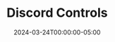 ---
layout: ext_single
title: Discord Controls
slug: discord-controls
desc: Extensions that allows you and your viewers to control your Discord server straight from SAMMI. 
category: social
date: '2024-03-24T00:00:00-05:00'
permalink: extensions/social/:slug
download_url: https://christinak.itch.io/discord-controls
developer_name: Christina K.
developer_url: https://christinak.itch.io
icon_local: discord_controls.png
screenshots_local: discord_controls_ss.png
version: 1.3
sammi_version: 2024.1.1.2 and up
platform: Any
overview: |
    Discord Controls is an extension that gives you and your viewers a super easy way to run your Discord server right from SAMMI.

    **Key Features**:
    - See Everything - Access a list of all channels, members, and emojis in your server.
    - Find Anyone - Easily search for members and see their information.
    - Manage Messages - View, make, change, or delete messages in your channel.
    - Handle Reactions - Get, create, and remove reactions to messages.
    - Send Direct Messages - Shoot private messages to members of your server.
    - Take Care of Roles - View, add or remove member roles - it's never been easier!
    - Change Nicknames - Quickly change any member's nickname.
    - Control Members - Mute, deafen, move, or time-out members to keep your server friendly and fun.
    - Update Server - Change your server details, including its name and icon. You can even - show when you're live with a simple 'live' overlay on your server icon!
    - Rename Channels - Change any channel name whenever you want.
    - Create invite - Create a new channel invite with options like maximum age and maximum usage.

    With Discord Controls, running your Discord server is a breeze!
setup: |
    1. First, check that you're using the most recent version of SAMMI and install the extension. If you're not sure how to do this, there's a handy [Extension Install Guide](https://sammi.solutions/extensions/install) that can help.

    2. Next, you're going to edit the **INIT SETTINGS** button in the Discord Controls premade deck. Here's what you'll need to do:

        - `Discord Bot Token:`
            1. Create a new application over at [https://discord.com/developers/applications](https://discord.com/developers/applications)
            2. Click on the 'Bot' menu and hit 'Add Bot' (if you get an error, try renaming the application)
            4. Enable the 'SERVER MEMBERS INTENT' and 'MESSAGE CONTENT INTENT' options (these are important for using the Get Members and Get Messages commands)
            3. Still in the 'Bot' menu, hit 'Reset Token' and copy this into the Discord Bot Token box in SAMMI
            5. In the 'OAUth2 - URL Generator' menu, check the 'Bot' scope. You'll need to give the bot some specific permissions so it can do certain things from SAMMI.   
            Here's a list of what permissions are needed for each command: 

                | Command | Permission Required|
                |-------|--------|
                Get Messages | Read Message History |
                Create Message| Send Messages|
                Delete Message | Manage Messages|
                Send DM |  Send Messages|
                Create Reaction | Read Message History, Add Reactions|
                Add Role| Manage Roles |
                Remove Role| Manage Roles |
                Change Nickname | Manage Nicknames|
                Mute | Mute Members|
                Deafen | Deafen Members|
                Move | Move Members|
                Timeout | Moderate Members|
                Create Event | Create Events | 
                Delete Event | Manage Events | 
                Modify Channel | Manage Channels|
                Modify Server | Manage Server |
                {:class='table table-secondary w-auto table-hover text-break mt-2' }

            {:start="6"}
            6. Hit 'Copy' to get the URL, paste this into your browser and invite the bot to your Discord server
            7. If you want to give or take away roles from members, you need to make sure your bot's role is higher than these roles in your Discord Server Settings

        - `Default Discord Server ID` - This is the ID of the Discord server that you want to control with the extension. Here's how to get it:
            1. In Discord, turn on Developer Mode. You can find this in User Settings (click the cog in the bottom left corner) in the Advanced tab
            2. Right-click your Server name and click 'Copy ID'

        - `Amount of members to retrieve` - Choose how many members you want to pull up in the User ID dropdowns in DisCon commands. This just makes it a bit easier to pick a member without having to find their ID. 


    3. Save the changes you made to the **INIT Settings** button. Then save the whole deck. Reload your Bridge to get the extension going.  

    Once it's up and running, all DisCon commands will show dropdowns for channel, role, emoji and member IDs. If you want to use a different server in your commands than your default one, you will need to manually input these. 

    ##### Available Commands

    <a name="available-commands"></a>
    1. [Get Channels](#get-channels)
    2. [Get Members](#get-members)
    3. [Get Roles](#get-roles)
    4. [Get Emojis](#get-emojis)
    5. [Get User](#get-user)
    6. [Get Messages](#get-messages)
    7. [Create Message](#create-message)
    8. [Edit Message](#edit-message)
    9. [Delete Message](#delete-message)
    10. [Send DM](#send-dm)
    11. [Get Reactions](#get-reactions)
    12. [Create Reaction](#create-reaction)
    13. [Delete Reaction](#delete-reaction)
    14. [Add Role](#add-role)
    15. [Remove Role](#remove-role)
    16. [Change Nickname](#change-nickname)
    17. [Mute](#mute-member)
    18. [Deafen](#deafen-member)
    19. [Move Channel](#move-channel)
    20. [Timeout](#timeout-member)
    21. [Search Member](#search-member)
    22. [Get Events](#get-events)
    23. [Create Event](#create-event)
    24. [Delete Event](#delete-event)
    25. [Modify Channel](#modify-channel)
    26. [Modify Server](#modify-server)   

    <a name="get-channels"></a>
    **Get Channels** [*[Back to Top]*](#available-commands)             
    Retrieves an array containing all channels in the server. Each channel is an object. 

    | Box Name | Explanation | 
    |-------|--------|
    Discord Server ID | Your Discord server ID. Leave empty or at `0` to use your default one from INIT Settings button.
    Save Variable | Variable name to save the result into
    {:class='table table-secondary w-auto table-hover text-break'}

    Example payload for a single channel object: 

    ```json
    {
        "position": 1.0,
        "guild_id": "123477614154252318",
        "permission_overwrites": [
            {
                "allow": 0.0,
                "allow_new": "0",
                "deny_new": "1024",
                "id": "123477614154252318",
                "deny": 1024.0,
                "type": "role"
            },
            {
                "allow": 0.0,
                "allow_new": "0",
                "deny_new": "1024",
                "id": "123478636284641351",
                "deny": 1024.0,
                "type": "role"
            }
        ],
        "last_message_id": "1234199175164215347",
        "flags": 0.0,
        "nsfw": 0.0,
        "parent_id": "807277614154252319",
        "rate_limit_per_user": 0.0,
        "id": "936175293419368488",
        "type": 0.0,
        "topic": null,
        "name": "My Test Channel"
    }
    ```

     <a name="get-members"></a>
    **Get Members** [*[Back to Top]*](#available-commands)               
    Retrieves an array of current server members. Each member is an object.

    | Box Name | Explanation | 
    |-------|--------|
    Discord Server ID | Your Discord server ID. Leave empty or at `0` to use your default one from INIT Settings button.
    Maximum Amount | Maximum amount of members to retrieve
    Save Variable | Variable name to save the result into
    {:class='table table-secondary w-auto table-hover text-break'}

    Example payload for a single member object: 

    ```json
    {
        "premium_since": null,
        "roles": [
            "999829629307199528",
            "807278636284641351"
        ],
        "flags": 0.0,
        "pending": 0.0,
        "joined_at": "2021-02-05T15:53:01.711000+00:00",
        "communication_disabled_until": null,
        "is_pending": 0.0,
        "mute": 0.0,
        "user": {
            "avatar_decoration": null,
            "public_flags": 0.0,
            "discriminator": "9031",
            "username": "Christinna",
            "id": "452058585715834890",
            "avatar": "76465f81d94b50023f2d51b63e6e57bd"
        },
        "nick": null,
        "avatar": null,
        "deaf": 0.0
    } 
    ```

    <a name="get-roles"></a>
    **Get Roles** [*[Back to Top]*](#available-commands)               
    Retrieves an array of all current server roles. Each role is an object.

    | Box Name | Explanation | 
    |-------|--------|
    Discord Server ID | Your Discord server ID. Leave empty or at `0` to use your default one from INIT Settings button.
    Save Variable | Variable name to save the result into
    {:class='table table-secondary w-auto table-hover text-break'}

    Example payload for a single role object: 
    
    ```json
    {
        "position": 0.0,
        "color": 0.0,
        "managed": 0.0,
        "icon": null,
        "flags": 0.0,
        "unicode_emoji": null,
        "hoist": 0.0,
        "mentionable": 0.0,
        "permissions": 104320577.0,
        "id": "807277614154252318",
        "description": null,
        "permissions_new": "1071698660929",
        "name": "@everyone"
    }
    ```

    <a name="get-emojis"></a>
    **Get Emojis** [*[Back to Top]*](#available-commands)               
    Retrieves an array of current server emojis. Each emoji is an object.

    | Box Name | Explanation | 
    |-------|--------|
    Discord Server ID | Your Discord server ID. Leave empty or at `0` to use your default one from INIT Settings button.
    Save Variable | Variable name to save the result into
    {:class='table table-secondary w-auto table-hover text-break'}

    Example payload for a single emoji object: 
    ```json
    {
        "managed": 0.0,
        "animated": 0.0,
        "roles": [],
        "url": "https:\/\/cdn.discordapp.com\/emojis\/1000155778554024066.png",
        "available": 1.0,
        "id": "1000155778554024066",
        "require_colons": 1.0,
        "name": "myEmoji"
    }   
    ```    

    <a name="get-user"></a>
    **Get User** [*[Back to Top]*](#available-commands)               
    Retrieves a single user object. 

    | Box Name | Explanation | 
    |-------|--------|
    Discord Server ID | Your Discord server ID. Leave empty or at `0` to use your default one from INIT Settings button.
    User ID | User ID of the user to retrieve. You can select it from the dropdown or input it manually.
    Save Variable | Variable name to save the result into
    {:class='table table-secondary w-auto table-hover text-break'}

    Example payload for the user object:
    
    ```json
    {
        "banner_color": null,
        "banner": null,
        "banner_url": 0.0,
        "avatar_decoration": null,
        "accent_color": null,
        "public_flags": 0.0,
        "discriminator": "9031",
        "username": "Christinna",
        "avatar_url": "https:\/\/cdn.discordapp.com\/avatars\/452058585715834890\/76465f81d94b50023f2d51b63e6e57bd.png",
        "id": "452058585715834890",
        "avatar": "76465f81d94b50023f2d51b63e6e57bd"
    }
    ```   

    <a name="get-messages"></a>
    **Get Messages** [*[Back to Top]*](#available-commands)               
    Retrieves an array of channel messages. Each message is an object.\
    Your Discord Bot must have `READ_MESSAGE_HISTORY` permission.

    | Box Name | Explanation | 
    |-------|--------|
    Discord Server ID | Your Discord server ID. Leave empty or at `0` to use your default one from INIT Settings button.
    Channel ID | Channel ID to retrieve the messages from. You can select it from the dropdown or input it manually.
    Maximum Amount | Maximum amount of messages to retrieve (default is 50 if left empty)
    Save Variable | Variable name to save the result into
    {:class='table table-secondary w-auto table-hover text-break'}

    Example payload for a single message object: 
    
    ```json
    {
        "components": [],
        "tts": 0.0,
        "pinned": 0.0,
        "attachments": [],
        "embeds": [],
        "mention_roles": [],
        "author": {
            "avatar_decoration": null,
            "public_flags": 0.0,
            "discriminator": "9031",
            "username": "Christinna",
            "id": "452058585715834890",
            "avatar": "76465f81d94b50023f2d51b63e6e57bd"
        },
        "edited_timestamp": null,
        "flags": 0.0,
        "channel_id": "807277614154252321",
        "content": "Hello world!",
        "mentions": [],
        "id": "1040363939843801128",
        "timestamp": "2022-11-10T20:34:52.286000+00:00",
        "type": 0.0,
        "mention_everyone": 0.0
    }
    ```

    <a name="create-message"></a>
    **Create Message** [*[Back to Top]*](#available-commands)        
    Creates a new message and returns a message object. 
    Your Discord Bot must have `SEND_MESSAGES` permission.  
    If you want to tag a specific user or a role, please refer to this [Message Formatting Documentation](https://discord.com/developers/docs/reference#message-formatting).

    | Box Name | Explanation | 
    |-------|--------|
    Discord Server ID | Your Discord server ID. Leave empty or at `0` to use your default one from INIT Settings button.
    Channel ID | Channel ID to create the message in. You can select it from the dropdown or input it manually.
    Content | Message Text 
    Embed Object (optional) | Message Embed JSON, you can build it at [https://glitchii.github.io/embedbuilder/](https://glitchii.github.io/embedbuilder/)
    Save Variable | Variable name to save the result into
    {:class='table table-secondary w-auto table-hover text-break'}

    Example payload for a single message object: 
    
    ```json
    {
        "components": [],
        "tts": 0.0,
        "pinned": 0.0,
        "attachments": [],
        "embeds": [],
        "mention_roles": [],
        "author": {
            "avatar_decoration": null,
            "public_flags": 0.0,
            "discriminator": "2706",
            "username": "LBTwitch",
            "id": "815902341671813150",
            "avatar": null,
            "bot": 1.0
        },
        "edited_timestamp": null,
        "flags": 0.0,
        "channel_id": "807277614154252321",
        "content": "Hello world!",
        "referenced_message": null,
        "mentions": [],
        "id": "1040364294417686638",
        "timestamp": "2022-11-10T20:36:16.823000+00:00",
        "type": 0.0,
        "mention_everyone": 0.0
    }
    ```    

    <a name="edit-message"></a>
    **Edit Mesage** [*[Back to Top]*](#available-commands)        
    Edits a previously sent message. Must have been sent by the same Discord bot. Returns a message object. 

    | Box Name | Explanation | 
    |-------|--------|
    Discord Server ID | Your Discord server ID. Leave empty or at `0` to use your default one from INIT Settings button.
    Channel ID | Channel ID to edit the message in. You can select it from the dropdown or input it manually.
    Message ID | Message ID to edit. Can be retrieved when you use Create Message command.
    Content | New Message Text 
    Embed Object (optional) | New Message Embed, you can build it at [https://autocode.com/tools/discord/embed-builder/](https://autocode.com/tools/discord/embed-builder/)
    Save Variable | Variable name to save the result into
    {:class='table table-secondary w-auto table-hover text-break'}

    Example payload for a single message object: 
    ```json
    {
        "components": [],
        "tts": 0.0,
        "pinned": 0.0,
        "attachments": [],
        "embeds": [],
        "mention_roles": [],
        "author": {
            "avatar_decoration": null,
            "public_flags": 0.0,
            "discriminator": "2706",
            "username": "LBTwitch",
            "id": "815902341671813150",
            "avatar": null,
            "bot": 1.0
        },
        "edited_timestamp": null,
        "flags": 0.0,
        "channel_id": "807277614154252321",
        "content": "Hello world!",
        "referenced_message": null,
        "mentions": [],
        "id": "1040364294417686638",
        "timestamp": "2022-11-10T20:36:16.823000+00:00",
        "type": 0.0,
        "mention_everyone": 0.0
    }
    ```  
    <a name="delete-message"></a>
    **Delete Message** [*[Back to Top]*](#available-commands)               
    Deletes a single message.    
    Your Discord Bot must have `MANAGE_MESSAGES` permission. 

    | Box Name | Explanation | 
    |-------|--------|
    Discord Server ID | Your Discord server ID. Leave empty or at `0` to use your default one from INIT Settings button.
    Channel ID  | Channel ID to delete the message in. You can select it from the dropdown or input it manually.
    Save Variable | Variable name to save the result into
    {:class='table table-secondary w-auto table-hover text-break'}


    <a name="send-dm"></a>
    **Send DM** [*[Back to Top]*](#available-commands)               
    Sends a new DM message.    
    Your Discord Bot must have `SEND_MESSAGES` permission.

    There are two steps required to send a DM: 
    1. Use Discon Create DM command and retrieve the DM channel ID from the Save Variable response object.
    2. Use DisCon Create Message command using the DM channel ID you retrieved from step 1.

    | Box Name | Explanation | 
    |-------|--------|
    Discord Server ID | Your Discord server ID. Leave empty or at `0` to use your default one from INIT Settings button.
    User ID | User ID to start the DM with. Can be retrieved via Get Members, Search Member command or selected from dropdown.
    Save Variable | Variable name to save the result into
    {:class='table table-secondary w-auto table-hover text-break'}


    <a name="get-reactions"></a>
    **Get Reactions** [*[Back to Top]*](#available-commands)               
    Retrieves an array of users who reacted to the specified message with the specified emoji. Each user is an object.

    | Box Name | Explanation | 
    |-------|--------|
    Discord Server ID | Your Discord server ID. Leave empty or at `0` to use your default one from INIT Settings button.
    Save Variable | Variable name to save the result into
    Channel ID | Channel ID where the message resides. You can select it from the dropdown or input it manually.
    Message ID | Message ID to find the reactions (can be retrieved with Get Messages or Create Message command)
    Emoji | Emoji reaction to look for <br/>- For a custom emoji you can select it from the dropdown <br/>- For a regular Discord emoji, just copy paste the emoji (not the code, the emoji itself) <br/>- for example a Thumbs Up emojis would be: 👍 <br/>- for example a Blue Heart emoji would be: 💙 <br/>- SAMMI will display emojis as small rectangle symbols, however it will correctly send them to Discord 
    {:class='table table-secondary w-auto table-hover text-break'}

    
    Example payload for a single user object:
    ```json
    {
        "avatar_decoration": null,
        "public_flags": 0.0,
        "discriminator": "9031",
        "username": "Christinna",
        "id": "452058585715834890",
        "avatar": "76465f81d94b50023f2d51b63e6e57bd"
    }
    ```  
    <a name="create-message"></a>
    **Create Reaction** [*[Back to Top]*](#available-commands)               
    Creates a reaction to the specified message with the specified emoji.    
    Your Discord Bot must have `READ_MESSAGE_HISTORY`, `ADD_REACTIONS` permissions.

    | Box Name | Explanation | 
    |-------|--------|
    Discord Server ID | Your Discord server ID. Leave empty or at `0` to use your default one from INIT Settings button.
    Channel ID | Channel ID where the message resides. You can select it from the dropdown or input it manually.
    Message ID | Message ID to react to (can be retrieved with Get Messages or Create Message command)
    Emoji | Emoji to react with <br/>- For a custom emoji you can select it from the dropdown <br/>- For a regular Discord emoji, just copy paste the emoji (not the code, the emoji itself) <br/>- for example a Thumbs Up emojis would be: 👍 <br/>- for example a Blue Heart emoji would be: 💙 <br/>- SAMMI will display emojis as small rectangle symbols, however it will correctly send them to Discord 
    {:class='table table-secondary w-auto table-hover text-break'}

    <a name="delete-reaction"></a>
    **Delete Reaction** [*[Back to Top]*](#available-commands)               
    Deletes your own Discord bot's reaction to the specified message with the specified emoji.

    | Box Name | Explanation | 
    |-------|--------|
    Discord Server ID | Your Discord server ID. Leave empty or at `0` to use your default one from INIT Settings button.
    Channel ID | Channel ID where the message resides. You can select it from the dropdown or input it manually.
    Message ID | Message ID to delete the reaction of (can be retrieved with Get Messages or Create Message command)
    Emoji | Emoji reaction to delete <br/>- For a custom emoji you can select it from the dropdown <br/>- For a regular Discord emoji, just copy paste the emoji (not the code, the emoji itself) <br/>- for example a Thumbs Up emojis would be: 👍 <br/>- for example a Blue Heart emoji would be: 💙 <br/>- SAMMI will display emojis as small rectangle symbols, however it will correctly send them to Discord 
    {:class='table table-secondary w-auto table-hover text-break'}
 
    <a name="add-role"></a>
    **Add Role** [*[Back to Top]*](#available-commands)               
    Adds a specific role to the specified user.  
    Your Discord Bot must have `MANAGE_ROLES` permissions and its own role must be ABOVE the role you're adding in Server Settings.

    | Box Name | Explanation | 
    |-------|--------|
    Discord Server ID | Discord server ID. Leave empty or at 0 to use your default one from INIT Settings button.
    User ID | User ID of the user to remove the role from. You can select it from the dropdown or input it manually.
    Role ID | Role ID to remove from the user. You can select it from the dropdown or input it manually.
    {:class='table table-secondary w-auto table-hover text-break'}

    <a name="remove-role"></a>
    **Remove Role**        
    Removes a specific role from the specified user.   
    Your Discord Bot must have  `MANAGE_ROLES` permissions and its own role must be ABOVE the role you're removing in Server Settings.

    | Box Name | Explanation | 
    |-------|--------|
    Discord Server ID | Your Discord server ID. Leave empty or at `0` to use your default one from INIT Settings button.
    Save Variable | Variable name to save the result into
    {:class='table table-secondary w-auto table-hover text-break'}

    <a name="change-nickname"></a>
    **Change Nickname** [*[Back to Top]*](#available-commands)               
    Changes a user's nickname in the server.   
    Your Discord Bot must have `MANAGE_NICKNAMES` permission. 


    | Box Name | Explanation | 
    |-------|--------|
    Discord Server ID | Your Discord server ID. Leave empty or at `0` to use your default one from INIT Settings button.
    User ID | User ID of the user to remove the role from. You can select it from the dropdown or input it manually.
    New Nickname | Member's new nickname
    {:class='table table-secondary w-auto table-hover text-break'}
 
    <a name="mute-member"></a>
    **Mute** [*[Back to Top]*](#available-commands)               
    Mutes a user in a voice channel.   
    Bot must have `MUTE_MEMBERS` permission. 

    | Box Name | Explanation | 
    |-------|--------|
    Discord Server ID | Your Discord server ID. Leave empty or at `0` to use your default one from INIT Settings button.
    User ID | User ID of the user to remove the role from. You can select it from the dropdown or input it manually.
    Mute | Check to mute or uncheck to unmute the user
    {:class='table table-secondary w-auto table-hover text-break'}

    <a name="deafen-member"></a>
    **Deafen** [*[Back to Top]*](#available-commands)               
    Deafens a user in a voice channel.
    Bot must have 'DEAFEN_MEMBERS' permission. 

    | Box Name | Explanation | 
    |-------|--------|
    Discord Server ID | Your Discord server ID. Leave empty or at `0` to use your default one from INIT Settings button.
    User ID | User ID of the user to deafen. You can select it from the dropdown or input it manually.
    Deafen | Check to deafen or uncheck to Un-Deafen a user
    {:class='table table-secondary w-auto table-hover text-break'}

     <a name="move-channel"></a>
    **Move Channel** [*[Back to Top]*](#available-commands)               
    Moves a user in a voice channel to a different voice channel.   
    Bot must have `MOVE_MEMBERS` permission.    

    | Box Name | Explanation | 
    |-------|--------|
    Discord Server ID | Your Discord server ID. Leave empty or at `0` to use your default one from INIT Settings button.
    User ID|- User ID of the user to deafen. You can select it from the dropdown or input it manually.
    Channel ID | New channel ID to move the user to (must be a voice channel)
    {:class='table table-secondary w-auto table-hover text-break'}
 
     <a name="timeout-member"></a>
    **Timeout** [*[Back to Top]*](#available-commands)               
    Times out a user in a server and prevents them from sending messages for X amount of time.   
    Bot must have `MODERATE_MEMBERS` permission. 

    | Box Name | Explanation | 
    |-------|--------|
    Discord Server ID | Your Discord server ID. Leave empty or at `0` to use your default one from INIT Settings button.
    User ID | User ID of the user to deafen. You can select it from the dropdown or input it manually.
    Timeout For | For how long to time out the user
    Timeout Type | The units to time out the user in (seconds, minutes, hours, days)
    {:class='table table-secondary w-auto table-hover text-break'}

    If you wish to un-timeout a user, simply put `0` in the Timeout For box and execute the command again.

     <a name="search-member"></a>
    **Search Member** [*[Back to Top]*](#available-commands)               
    Searches for a specific member in your server by their nickname. Returns an array of all users matching the search query (can be more than one). 

    | Box Name | Explanation | 
    |-------|--------|
    Discord Server ID | Your Discord server ID. Leave empty or at `0` to use your default one from INIT Settings button.
    Search Query | Member's nickname to search for (or their username if no nickname is set)
    Save Variable | Variable name to save the result into
    {:class='table table-secondary w-auto table-hover text-break'}

    Example payload for a single user object after searching for 'Chris':

    ```json
    {
        "premium_since": null,
        "roles": [
            "999829629307199528",
            "807278636284641351"
        ],
        "flags": 0.0,
        "pending": 0.0,
        "joined_at": "2021-02-05T15:53:01.711000+00:00",
        "communication_disabled_until": null,
        "mute": 0.0,
        "user": {
            "public_flags": 0.0,
            "discriminator": "9031",
            "username": "Christinna",
            "id": "452058585715834890",
            "avatar": "76465f81d94b50023f2d51b63e6e57bd",
            "bot": 0.0
        },
        "nick": null,
        "avatar": null,
        "deaf": 0.0
    }
    ``` 

     <a name="get-events"></a>
    **Get Events** [*[Back to Top]*](#available-commands)               
    Retrieves an array of all scheduled server events. Each event is an object. 

    | Box Name | Explanation | 
    |-------|--------|
    Discord Server ID | Your Discord server ID. Leave empty or at `0` to use your default one from INIT Settings button.
    Save Variable |  Variable name to save the result into
    {:class='table table-secondary w-auto table-hover text-break'}

    Example payload for a single event called Test event: 
    ``` 
    {
        "guild_id": "807277614154252318",
        "scheduled_end_time": "2023-05-17T07:00:00.133000+00:00",
        "channel_id": null,
        "creator_id": "452058585715834890",
        "sku_ids": [],
        "privacy_level": 2.0,
        "creator": {
            "avatar_decoration": null,
            "public_flags": 0.0,
            "discriminator": "9031",
            "username": "Christinna",
            "global_name": null,
            "id": "452058585715834890",
            "avatar": "76465f81d94b50023f2d51b63e6e57bd"
        },
        "image": null,
        "entity_id": null,
        "entity_metadata": {
            "location": "Earth"
        },
        "id": "1108246104262316114",
        "scheduled_start_time": "2023-05-17T05:00:00.133000+00:00",
        "description": "Hello description",
        "status": 1.0,
        "name": "Test event",
        "entity_type": 3.0
    }
    ```

    <a name="create-event"></a>
    **Create Event** [*[Back to Top]*](#available-commands)               
    Creates a new event.  
    Bot must have 'CREATE_EVENTS' permission. 

    | Box Name | Explanation | 
    |-------|--------|
    Server ID | Discord server ID. Leave empty or at 0 to use your default one from INIT Settings button.
    Type | even Type to create
    Name | Name of the event
    Channel ID | if the event Type is voice, select Channel ID
    Location | if the event Type is External, fill it out with location, i.e. city 
    Description | Event description
    Start Time | Start time of the event. Must be in ISO8601 format. </br> - You can use Date/Time Math command to convert it.
    End Time | End time of the event. Must  be in ISO8601 format. </br> - You can use Date/Time Math command to convert it.
    Save Variable | Variable name to save the response (optional). Will contain the whole event object you just created. 
    {:class='table table-secondary w-auto table-hover text-break'}


     <a name="delete-event"></a>
    **Delete Event** [*[Back to Top]*](#available-commands)               
    Deletes an existing scheduled event.   
    Bot must have 'MANAGE_EVENTS' permission.  

    | Box Name | Explanation | 
    |-------|--------|
    Server ID | Discord server ID. Leave empty or at 0 to use your default one from INIT Settings button.
    Event ID | Event ID to delete. Returned in Get Events or Create Event command. 
    Save Variable | Variable name to save the response (optional).  Will be set to 'ok' if the event was succesfully deleted.
    {:class='table table-secondary w-auto table-hover text-break'}

     <a name="modify-channel"></a>
    **Modify Channel** [*[Back to Top]*](#available-commands)               
    Modifies specified channel. Leave empty to leave unchanged.
    Bot must have 'MANAGE_CHANNELS' permission. 

    | Box Name | Explanation | 
    |-------|--------|
    Server ID | Discord server ID. Leave empty or at 0 to use your default one from INIT Settings button.
    Channel ID | Channel ID to modify. You can select it from the dropdown or input it manually.
    Name | New name for the channel
    Topic | New topic for the channel
    NSFW | whether the channel should be marked as NSFW
    Save Variable | Variable name to save the response (optional). Will contain the whole updated channel object
    {:class='table table-secondary w-auto table-hover text-break'}
    
    <a name="modify-server"></a>
    **Modify Server** [*[Back to Top]*](#available-commands)               
    Modifies a server. Leave boxes empty to leave the current values unchanged.
    Bot must have 'MANAGE_GUILD' permission. 

    | Box Name | Explanation | 
    |-------|--------|
    Server ID | Discord server ID to modify. Leave empty to use your default one from INIT Settings button.
    Name |New name for the server
    Description | New description for the server
    Icon | New icon from the server - 1024x1024 recommended, png/jpeg/gif
    Save Variable | Variable name to save the response (optional). Will contain the whole updated server object
    {:class='table table-secondary w-auto table-hover text-break'}    

privacy_collect: false
---